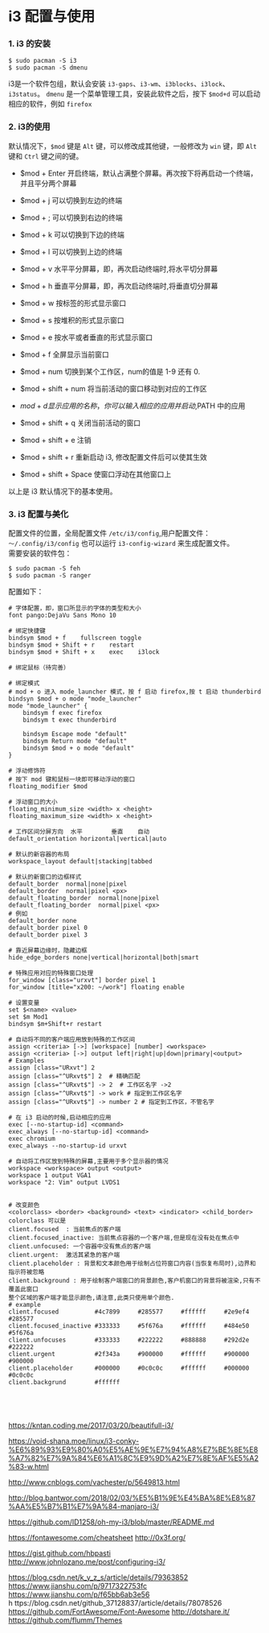 # i3 配置与使用

### 1. i3 的安装
```
$ sudo pacman -S i3
$ sudo pacman -S dmenu
```
i3是一个软件包组，默认会安装 `i3-gaps`、`i3-wm`、`i3blocks`、`i3lock`、`i3status`。
`dmenu` 是一个菜单管理工具，安装此软件之后，按下 `$mod+d` 可以启动相应的软件，例如 `firefox`

### 2. i3的使用
默认情况下，`$mod` 键是 `Alt` 键，可以修改成其他键，一般修改为 `win` 键，即 `Alt` 键和 `Ctrl` 键之间的键。
* $mod + Enter 开启终端，默认占满整个屏幕。再次按下将再启动一个终端，并且平分两个屏幕
* $mod + j 可以切换到左边的终端
* $mod + ; 可以切换到右边的终端
* $mod + k 可以切换到下边的终端
* $mod + l 可以切换到上边的终端

* $mod + v 水平平分屏幕，即，再次启动终端时,将水平切分屏幕
* $mod + h 垂直平分屏幕，即，再次启动终端时,将垂直切分屏幕

* $mod + w 按标签的形式显示窗口
* $mod + s 按堆积的形式显示窗口
* $mod + e 按水平或者垂直的形式显示窗口
* $mod + f 全屏显示当前窗口

* $mod + num 切换到某个工作区，num的值是 1-9 还有 0.
* $mod + shift + num 将当前活动的窗口移动到对应的工作区
* $mod + d 显示应用的名称，你可以输入相应的应用并启动,$PATH 中的应用
* $mod + shift + q 关闭当前活动的窗口
* $mod + shift + e 注销
* $mod + shift + r 重新启动 i3, 修改配置文件后可以使其生效
* $mod + shift + Space 使窗口浮动在其他窗口上

以上是 i3 默认情况下的基本使用。

### 3. i3 配置与美化
配置文件的位置，全局配置文件 `/etc/i3/config`,用户配置文件：`～/.config/i3/config`
也可以运行 `i3-config-wizard` 来生成配置文件。  
需要安装的软件包：
```
$ sudo pacman -S feh
$ sudo pacman -S ranger
```
配置如下：
```
# 字体配置，即，窗口所显示的字体的类型和大小
font pango:DejaVu Sans Mono 10

# 绑定快捷键
bindsym $mod + f    fullscreen toggle
bindsym $mod + Shift + r    restart
bindsym $mod + Shift + x    exec    i3lock

# 绑定鼠标（待完善）

# 绑定模式
# mod + o 进入 mode_launcher 模式，按 f 启动 firefox,按 t 启动 thunderbird
bindsyn $mod + o mode "mode_launcher"
mode "mode_launcher" {
    bindsym f exec firefox
    bindsym t exec thunderbird

    bindsym Escape mode "default"
    bindsym Return mode "default"
    bindsym $mod + o mode "default"
}

# 浮动修饰符
# 按下 mod 键和鼠标一块即可移动浮动的窗口
floating_modifier $mod

# 浮动窗口的大小
floating_minimum_size <width> x <height>
floating_maximum_size <width> x <height>

# 工作区间分屏方向  水平        垂直    自动
default_orientation horizontal|vertical|auto

# 默认的新容器的布局
workspace_layout default|stacking|tabbed

# 默认的新窗口的边框样式
default_border  normal|none|pixel
default_border  normal|pixel <px>
default_floating_border  normal|none|pixel
default_floating_border  normal|pixel <px>
# 例如
default_border none
default_border pixel 0
default_border pixel 3

# 靠近屏幕边缘时，隐藏边框
hide_edge_borders none|vertical|horizontal|both|smart

# 特殊应用对应的特殊窗口处理
for_window [class="urxvt"] border pixel 1
for_window [title="x200: ~/work"] floating enable

# 设置变量
set $<name> <value>
set $m Mod1
bindsym $m+Shift+r restart

# 自动将不同的客户端应用放到特殊的工作区间
assign <criteria> [->] [workspace] [number] <workspace>
assign <criteria> [->] output left|right|up|down|primary|<output>
# Examples
assign [class="URxvt"] 2
assign [class="^URxvt$"] 2  # 精确匹配
assign [class="^URxvt$"] -> 2  # 工作区名字 ->2 
assign [class="^URxvt$"] -> work # 指定到工作区名字
assign [class="^URxvt$"] -> number 2 # 指定到工作区，不管名字

# 在 i3 启动的时候,启动相应的应用
exec [--no-startup-id] <command>
exec_always [--no-startup-id] <command>
exec chromium
exec_always --no-startup-id urxvt

# 自动将工作区放到特殊的屏幕,主要用于多个显示器的情况
workspace <workspace> output <output>
workspace 1 output VGA1
workspace "2: Vim" output LVDS1


# 改变颜色
<colorclass> <border> <background> <text> <indicator> <child_border>
colorclass 可以是
client.focused  : 当前焦点的客户端
client.focused_inactive: 当前焦点容器的一个客户端,但是现在没有处在焦点中
client.unfocused: 一个容器中没有焦点的客户端
client.urgent:  激活其紧急的客户端
client.placeholder : 背景和文本颜色用于绘制占位符窗口内容(当恢复布局时),边界和指示符被忽略
client.background : 用于绘制客户端窗口的背景颜色,客户机窗口的背景将被渲染,只有不覆盖此窗口
整个区域的客户端才能显示颜色,请注意,此类只使用单个颜色.
# example
client.focused          #4c7899     #285577     #ffffff     #2e9ef4     #285577
client.focused_inactive #333333     #5f676a     #ffffff     #484e50     #5f676a
client.unfocuses        #333333     #222222     #888888     #292d2e     #222222
client.urgent           #2f343a     #900000     #ffffff     #900000     #900000
client.placeholder      #000000     #0c0c0c     #ffffff     #000000     #0c0c0c
client.backgrund        #ffffff





```

https://kntan.coding.me/2017/03/20/beautifull-i3/

https://void-shana.moe/linux/i3-conky-%E6%89%93%E9%80%A0%E5%AE%9E%E7%94%A8%E7%BE%8E%E8%A7%82%E7%9A%84%E6%A1%8C%E9%9D%A2%E7%8E%AF%E5%A2%83-w.html

http://www.cnblogs.com/vachester/p/5649813.html

http://blog.bantwor.com/2018/02/03/%E5%B1%9E%E4%BA%8E%E8%87%AA%E5%B7%B1%E7%9A%84-manjaro-i3/

https://github.com/ID1258/oh-my-i3/blob/master/README.md

https://fontawesome.com/cheatsheet
http://0x3f.org/

https://gist.github.com/hbpasti  
http://www.johnlozano.me/post/configuring-i3/  

https://blog.csdn.net/k_y_z_s/article/details/79363852   
https://www.jianshu.com/p/9717322753fc   
https://www.jianshu.com/p/f65bb6ab3e56   
h ttps://blog.csdn.net/github_37128837/article/details/78078526
https://github.com/FortAwesome/Font-Awesome
http://dotshare.it/
https://github.com/flumm/Themes
